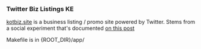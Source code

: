 ### Twitter Biz Listings KE

[kotbiz.site](http://kotbiz.site) is a business listing / promo site powered by Twitter. Stems from a social experiment that's documented [on this post](https://medium.com/@andkamau/the-kot-business-classifieds-site-powered-by-a-single-tweet-bd378fc9a73a)

Makefile is in {ROOT_DIR}/app/
